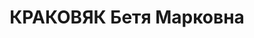 ---
title: КРАКОВЯК Бетя Марковна
description: "1909р.н., смт Літин, прож. м. Вінниця, єврейка, із робітників, освіта\
  \ середня, технік-будівельник. \n  Арешт. 05.10.1937 р. Звинувач. за ст. 54-8, 9,\
  \ 11 КК УРСР. За вироком Верховного суду СРСР від 26.12.1937 р. розстріляна 27.12.1937\
  \ р. \n  Реабіл. 26.10.1993 р."
---
